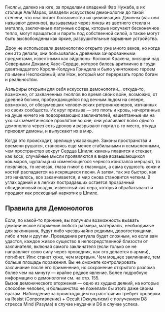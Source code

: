 Гноллы, далеко на юге, за пределами владений Фар Нужаба, в их столице Аль’Марах, овладели искусством демонологии до такой степени, что она питает большинство их цивилизации. Джинны (как они называют демонов), вызываемые через линзы из цветного стекла и металла, заключены в латунные сферы, которые излучают бесконечное тепло, могут вращаться и парить под собственной силой, а также могут быть высвобождены как яркие, разрушительные взрывные устройства.  

Дроу не использовали демонологию открыто уже много веков, но когда они это делали, они пользовались древними зачарованными предметами, известными как эйдолоны: Колокол Кракена, висящий над Северными Доками; Хаос-Сердце, которое билось аритмично в груди девятнадцатого Короля-Колдуна Гриндела и было уничтожено героем по имени Неспокойный; или Нож, который мог перерезать горло богам и реальностям.  

Аэльфиры открыли для себя искусства демонологии... откуда-то, возможно, от захваченных гноллов во время своих войн, возможно, от древней богини, пробуждающейся под вечным льдом на севере, возможно, от обезумевших человеческих ретроинженеров, изгнанных из своих сообществ. Их круг призыва — это плоть и кровь, начертанные на душе ничего не подозревающих заклинателей, нашептанные им на ухо как меметическое проклятие во сне; они усиливают волю одного демонолога через сеть дронов и разрывают портал в то место, откуда приходят демоны, и выпускают их в мир.

Когда это происходит, зрелище ужасающее. Законы пространства и времени рушатся, становясь еще менее стабильными и осмысленными, чем пространство вокруг Сердца Шпиля: камень плавится и стекает, как воск, случайные мысли проявляются в виде возвышающихся кошмаров, щупальца из изменяющегося черного кристалла мерцают, то появляясь, то исчезая, глаза гниют в глазницах, а сама сущность кожи и костей распадается на искрящиеся песни. А затем, так же быстро, как это началось, все заканчивается, и мир снова становится четким. В углах зданий и в легких пострадавших остается прозрачный обсидиановый осадок, известный как сера, который обрабатывают и продают как роскошный наркотик в Шпиле.
## Правила для Демонологов
Если, по какой-то причине, вы получили возможность вызвать демоническое вторжение любого размера, материалы, необходимые для заклинания, будут либо чрезвычайно редкими, дорогостоящими, либо и тем и другим. Проведение ритуала будет сложным, но если вам удастся, каждое живое существо в непосредственной близости от заклинателя, включая самого заклинателя (если только он не направляет свою силу через проводник, как это делается в армии), погибнет. Или: станет хуже, чем мертвым. Чем мощнее заклинание, тем больше площадь поражения. Вы не сможете контролировать заклинание после его применения, но сохранение открытого разлома более чем на минуту — крайне редкое явление. Более подробную информацию о демонологии см. на стр. 155.  
Вызов демонического вторжения — одно из худших деяний, на которые способен человек, и большинство не пожелали бы этого даже своим врагам. Наблюдение за происходящим на расстоянии требует проверки на Resist (Сопротивление) + Occult (Оккультизм) с получением D8 стресса Mind (Разума) в случае неудачи и D6 в случае успеха.